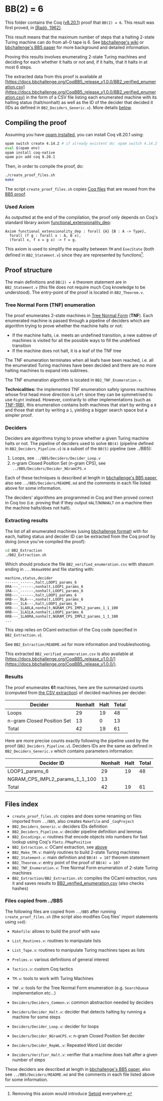 # BB(2) = 6

This folder contains the Coq ([v8.20.1](https://github.com/coq/coq/blob/V8.20.1/INSTALL.md)) proof that `BB(2) = 6`. This result was first proved, in [[Radó, 1962]](https://ieeexplore.ieee.org/document/6769603).

This result means that the maximum number of steps that a halting 2-state Turing machine can do from all-0 tape is 6. See [bbchallenge's wiki](https://wiki.bbchallenge.org/wiki/Main_Page) or [bbchallenge's BB5 paper](https://github.com/bbchallenge/bbchallenge-paper) for more background and detailed information.

Proving this results involves enumerating 2-state Turing machines and deciding for each whether it halts or not and, if it halts, that it halts in at most 6 steps.

The extracted data from this proof is available at [https://docs.bbchallenge.org/CoqBB5_release_v1.0.0/BB2_verified_enumeration.csv](https://docs.bbchallenge.org/CoqBB5_release_v1.0.0/BB2_verified_enumeration.csv) in the form of a CSV file listing each enumerated machine with its halting status (halt/nonhalt) as well as the ID of the decider that decided it (IDs as defined in `BB2_Deciders_Generic.v`). More details [below](#extracting-results).

## Compiling the proof

Assuming you have [opam installed](https://opam.ocaml.org/doc/Install.html), you can install Coq v8.20.1 using:

```sh
opam switch create 4.14.2 # if already existent do: opam switch 4.14.2
eval $(opam env)
opam install coq-native
opam pin add coq 8.20.1
```

Then, in order to compile the proof, do:

```sh
./create_proof_files.sh
make
```

The script `create_proof_files.sh` copies [Coq files](#files-copied-from-bb5) that are reused from the [BB5 proof](../BB5).

### Used Axiom

As outputted at the end of the compilation, the proof only depends on Coq's standard library axiom [functional_extensionality_dep](https://coq.inria.fr/doc/v8.9/stdlib/Coq.Logic.FunctionalExtensionality.html):

```Coq
Axiom functional_extensionality_dep : forall {A} {B : A -> Type},
  forall (f g : forall x : A, B x),
  (forall x, f x = g x) -> f = g.
```

This axiom is used to simplify the equality between `TM` and `ExecState` (both defined in `BB2_Statement.v`) since they are represented by functions[^2]. 

## Proof structure

The main definitions and `BB(2) = 6` theorem statement are in `BB2_Statement.v` (this file does not require much Coq knowledge to be understood). The entry-point of the proof is located in `BB2_Theorem.v`.

### Tree Normal Form (TNF) enumeration

The proof enumerates 2-state machines in [Tree Normal Form](https://wiki.bbchallenge.org/wiki/Tree_Normal_Form) (**TNF**). Each enumerated machine is passed through a pipeline of deciders which are algorithm trying to prove whether the machine halts or not:

- If the machine halts, i.e. meets an undefined transition, a new subtree of machines is visited for all the possible ways to fill the undefined transition
- If the machine does not halt, it is a leaf of the TNF tree

The TNF enumeration terminates when all leafs have been reached, i.e. all the enumerated Turing machines have been decided and there are no more halting machines to expand into subtrees.

The TNF enumeration algorithm is located in `BB2_TNF_Enumeration.v`.

**Technicalities:** the implemented TNF enumeration safely ignores machines whose first head move direction is `Left` since they can be symmetrised to use `Right` instead. However, contrarily to other implementations (such as [TNF-1RB](https://wiki.bbchallenge.org/wiki/Tree_Normal_Form#TNF-1RB)), this enumeration contains both machines that start by writing a `0` and those that start by writing a `1`, yielding a bigger search space but a simpler proof.  

### Deciders

Deciders are algorithms trying to prove whether a given Turing machine halts or not. The pipeline of deciders used to solve `BB(4)` (pipeline defined in `BB2_Deciders_Pipeline.v`) is a subset of the `BB(5)` pipeline (see ../BB5):

1. Loops, see `../BB5/Deciders/Decider_Loop.v`
2. n-gram Closed Position Set (n-gram CPS), see `../BB5/Deciders/Decider_NGramCPS.v`

Each of these techniques is described at length in [bbchallenge's BB5 paper](https://github.com/bbchallenge/bbchallenge-paper), also see `../BB5/Deciders/README.md` and the comments in each file listed above for some information.

The deciders' algorithms are programmed in Coq and then proved correct in Coq too (i.e. proving that if they output `HALT`/`NONHALT` on a machine then the machine halts/does not halt).

### Extracting results

The list of all enumerated machines (using [bbchallenge format](https://discuss.bbchallenge.org/t/standard-tm-text-format/60/28?u=cosmo)) with for each, halting status and decider ID can be extracted from the Coq proof by doing (once you've compiled the proof):

```sh
cd BB2_Extraction
./BB2_Extraction.sh
```

Which should produce the file `BB2_verified_enumeration.csv` with shasum ending in `...964aa909d` and file starting with:

```
machine,status,decider
------_------,halt,LOOP1_params_6
0RA---_------,nonhalt,LOOP1_params_6
1RA---_------,nonhalt,LOOP1_params_6
0RB---_------,halt,LOOP1_params_6
0RB---_0LA---,nonhalt,LOOP1_params_6
0RB---_1LA---,halt,LOOP1_params_6
0RB---_1LA0LA,nonhalt,NGRAM_CPS_IMPL2_params_1_1_100
0RB---_1LA1LA,nonhalt,LOOP1_params_6
0RB---_1LA0RA,nonhalt,NGRAM_CPS_IMPL2_params_1_1_100
...
```

This step relies on OCaml extraction of the Coq code (specified in `BB2_Extraction.v`).

See `BB2_Extraction/README.md` for more information and troubleshooting.

This extracted `BB2_verified_enumeration.csv` is also available at [https://docs.bbchallenge.org/CoqBB5_release_v1.0.0/](https://docs.bbchallenge.org/CoqBB5_release_v1.0.0/).

### Results

The proof enumerates **61** machines, here are the summarized counts (computed from [the CSV extraction](https://docs.bbchallenge.org/CoqBB5_release_v1.0.0/BB2_verified_enumeration.csv)) of decided machines per decider:

| Decider                    | Nonhalt | Halt | Total |
| -------------------------- | ------- | ---- | ----- |
| Loops                      | 29      | 19   | 48    |
| n-gram Closed Position Set | 13      | 0    | 13    |
| Total                      | 42      | 19   | 61    |

Here are more precise counts exactly following the pipeline used by the proof (`BB2_Deciders_Pipeline.v`). Deciders IDs are the same as defined in `BB2_Deciders_Generic.v` which contains parameters information:

| Decider ID                     | Nonhalt | Halt | Total |
| ------------------------------ | ------- | ---- | ----- |
| LOOP1_params_6                 | 29      | 19   | 48    |
| NGRAM_CPS_IMPL2_params_1_1_100 | 13      |      |       |
| Total                          | 42      | 19   | 61    |

## Files index

- `create_proof_files.sh`: copies and does some renaming on files imported from `../BB5`, also creates `Makefile` and `_CoqProject`
- `BB2_Deciders_Generic.v`: deciders IDs definition
- `BB2_Deciders_Pipeline.v`: decider pipeline definition and lemmas
- `BB2_Encodings.v`: routines that encode objects into numbers for fast lookup using Coq's `FSets.FMapPositive`
- `BB2_Extraction.v`: OCaml extraction, see [above](#extracting-results)
- `BB2_Make_TM.v`: mainly routines to build 2-state Turing machines
- `BB2_Statement.v`: main definition and `BB(4) = 107` theorem statement
- `BB2_Theorem.v`: entry point of the proof of `BB(4) = 107`
- `BB2_TNF_Enumeration.v`: Tree Normal Form enumeration of 2-state Turing machines
- `BB2_Extraction/BB2_Extraction.sh`: compiles the OCaml extraction, runs it and saves results to [BB2_verified_enumeration.csv](https://docs.bbchallenge.org/CoqBB5_release_v1.0.0/) (also checks hashes)

### Files copied from ../BB5

The following files are copied from `../BB5` after running `create_proof_files.sh` (the script also modifies Coq files' import statements using `sed`):

- `Makefile`: allows to build the proof with `make`
- `List_Routines.v`: routines to manipulate lists
- `List_Tape.v`: routines to manipulate Turing machines tapes as lists
- `Prelims.v`: various definitions of general interest
- `Tactics.v`: custom Coq tactics
- `TM.v`: tools to work with Turing Machines
- `TNF.v`: tools for the Tree Normal Form enumeration (e.g. `SearchQueue` implementation etc...)

- `Deciders/Deciders_Common.v`: common abstraction needed by deciders
- `Deciders/Decider_Halt.v`: decider that detects halting by running a machine for some steps
- `Deciders/Decider_Loop.v`: decider for loops
- `Deciders/Decider_NGramCPS.v`: n-gram Closed Position Set decider
- `Deciders/Decider_RepWL.v`: Repeated Word List decider
- `Deciders/Verifier_Halt.v`: verifier that a machine does halt after a given number of steps

These deciders are described at length in [bbchallenge's BB5 paper](https://github.com/bbchallenge/bbchallenge-paper), also see `../BB5/Deciders/README.md` and the comments in each file listed above for some information.

[^1]: Quoting the paper: "All of the remaining holdouts were examined by means of voluminous printouts of their histories along with some program extracted features. It was determined to the author's satisfaction that none of these machines will ever stop." 
[^2]: Removing this axiom would introduce [Setoid](https://coq.inria.fr/doc/v8.9/stdlib/Coq.Setoids.Setoid.html) everywhere.